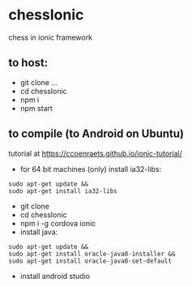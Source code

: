 # chessIonic
chess in ionic framework

## to host:
- git clone ...
- cd chessIonic
- npm i
- npm start

## to compile (to Android on Ubuntu)
tutorial at https://ccoenraets.github.io/ionic-tutorial/

- for 64 bit machines (only) install ia32-libs:
```sudo dpkg --add-architecture i386 && 
sudo apt-get update &&
sudo apt-get install ia32-libs
```

- git clone
- cd chessIonic
- npm i -g cordova ionic
- install java:
```sudo add-apt-repository ppa:webupd8team/java &&
sudo apt-get update &&
sudo apt-get install oracle-java8-installer &&
sudo apt-get install oracle-java8-set-default
```
- install android studio
